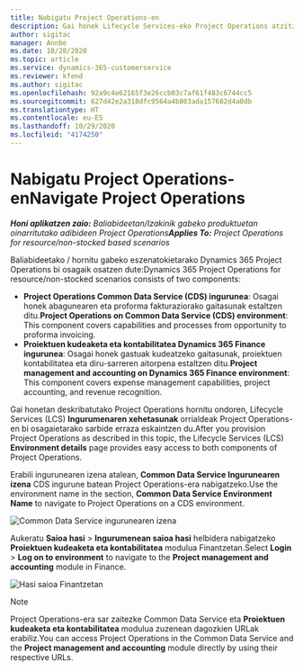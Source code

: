```yaml
---
title: Nabigatu Project Operations-en
description: Gai honek Lifecycle Services-eko Project Operations atzitzeari buruzko informazioa eskaintzen du.
author: sigitac
manager: Annbe
ms.date: 10/28/2020
ms.topic: article
ms.service: dynamics-365-customerservice
ms.reviewer: kfend
ms.author: sigitac
ms.openlocfilehash: 92a9c4e62165f3e26ccb03c7af61f483c6744cc5
ms.sourcegitcommit: 627d42e2a318dfc9564a4b803ada157682d4a0db
ms.translationtype: HT
ms.contentlocale: eu-ES
ms.lasthandoff: 10/29/2020
ms.locfileid: "4174250"
---
```

# <a name="navigate-project-operations"></a><span data-ttu-id="904e5-103">Nabigatu Project Operations-en</span><span class="sxs-lookup"><span data-stu-id="904e5-103">Navigate Project Operations</span></span>

<span data-ttu-id="904e5-104">_**Honi aplikatzen zaio:** Baliabideetan/Izakinik gabeko produktuetan oinarritutako adibideen Project Operations_</span><span class="sxs-lookup"><span data-stu-id="904e5-104">_**Applies To:** Project Operations for resource/non-stocked based scenarios_</span></span>

<span data-ttu-id="904e5-105">Baliabideetako / hornitu gabeko eszenatokietarako Dynamics 365 Project Operations bi osagaik osatzen dute:</span><span class="sxs-lookup"><span data-stu-id="904e5-105">Dynamics 365 Project Operations for resource/non-stocked scenarios consists of two components:</span></span> 

 - <span data-ttu-id="904e5-106">**Project Operations Common Data Service (CDS) ingurunea**: Osagai honek abagunearen eta proforma fakturaziorako gaitasunak estaltzen ditu.</span><span class="sxs-lookup"><span data-stu-id="904e5-106">**Project Operations on Common Data Service (CDS) environment**: This component covers capabilities and processes from opportunity to proforma invoicing.</span></span> 
 - <span data-ttu-id="904e5-107">**Proiektuen kudeaketa eta kontabilitatea Dynamics 365 Finance ingurunea**: Osagai honek gastuak kudeatzeko gaitasunak, proiektuen kontabilitatea eta diru-sarreren aitorpena estaltzen ditu.</span><span class="sxs-lookup"><span data-stu-id="904e5-107">**Project management and accounting on Dynamics 365 Finance environment**: This component covers expense management capabilities, project accounting, and revenue recognition.</span></span> 

<span data-ttu-id="904e5-108">Gai honetan deskribatutako Project Operations hornitu ondoren, Lifecycle Services (LCS) **Ingurumenaren xehetasunak** orrialdeak Project Operations-en bi osagaietarako sarbide erraza eskaintzen du.</span><span class="sxs-lookup"><span data-stu-id="904e5-108">After you provision Project Operations as described in this topic, the Lifecycle Services (LCS) **Environment details** page provides easy access to both components of Project Operations.</span></span>  

<span data-ttu-id="904e5-109">Erabili ingurunearen izena atalean, **Common Data Service Ingurunearen izena** CDS ingurune batean Project Operations-era nabigatzeko.</span><span class="sxs-lookup"><span data-stu-id="904e5-109">Use the environment name in the section, **Common Data Service Environment Name** to navigate to Project Operations on a CDS environment.</span></span> 

  ![Common Data Service ingurunearen izena](./media/environment-name.PNG)

<span data-ttu-id="904e5-111">Aukeratu **Saioa hasi** > **Ingurumenean saioa hasi** helbidera nabigatzeko **Proiektuen kudeaketa eta kontabilitatea** modulua Finantzetan.</span><span class="sxs-lookup"><span data-stu-id="904e5-111">Select **Login** > **Log on to environment** to navigate to the **Project management and accounting** module in Finance.</span></span>  

   ![Hasi saioa Finantzetan](./media/environment-login.PNG)

> [!NOTE]
> <span data-ttu-id="904e5-113">Project Operations-era sar zaitezke Common Data Service eta **Proiektuen kudeaketa eta kontabilitatea** modulua zuzenean dagozkien URLak erabiliz.</span><span class="sxs-lookup"><span data-stu-id="904e5-113">You can access Project Operations in the Common Data Service and the **Project management and accounting** module directly by using their respective URLs.</span></span> 
